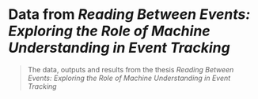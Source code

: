 # Data from _Reading Between Events: Exploring the Role of Machine Understanding in Event Tracking_

> The data, outputs and results from the thesis _Reading Between Events: Exploring the Role of Machine Understanding in Event Tracking_
